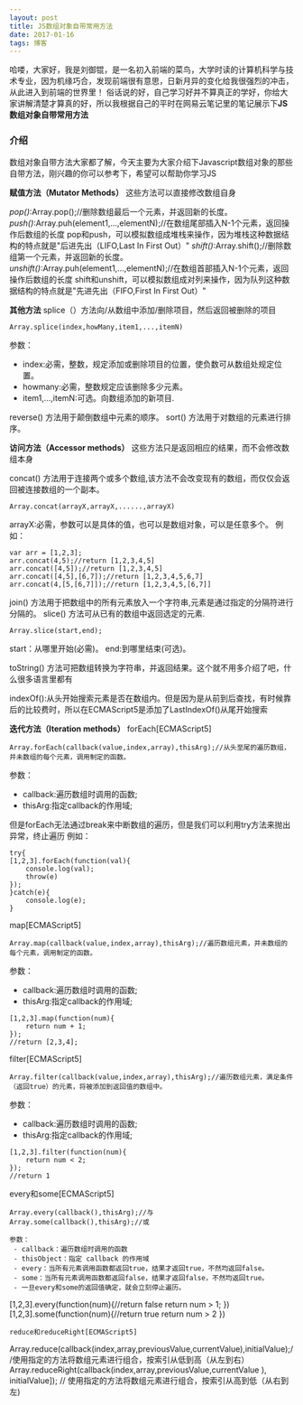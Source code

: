 ```yaml
---
layout: post
title: JS数组对象自带常用方法
date: 2017-01-16 
tags: 博客   
---
```


哈喽，大家好，我是刘御锟，是一名初入前端的菜鸟，大学时读的计算机科学与技术专业，因为机缘巧合，发现前端很有意思，日新月异的变化给我很强烈的冲击，从此进入到前端的世界里！
俗话说的好，自己学习好并不算真正的学好，你给大家讲解清楚才算真的好，所以我根据自己的平时在网易云笔记里的笔记展示下**JS数组对象自带常用方法**

### 介绍

数组对象自带方法大家都了解，今天主要为大家介绍下Javascript数组对象的那些自带方法，刚兴趣的你可以参考下，希望可以帮助你学习JS

**赋值方法（Mutator Methods）**
这些方法可以直接修改数组自身

*pop()*:Array.pop();//删除数组最后一个元素，并返回新的长度。
*push()*:Array.puh(element1,...,elementN);//在数组尾部插入N-1个元素，返回操作后数组的长度
pop和push，可以模拟数组成堆栈来操作，因为堆栈这种数据结构的特点就是"后进先出（LIFO,Last In First Out）"
*shift()*:Array.shift();//删除数组第一个元素，并返回新的长度。
*unshift()*:Array.puh(element1,...,elementN);//在数组首部插入N-1个元素，返回操作后数组的长度
shift和unshift，可以模拟数组成对列来操作，因为队列这种数据结构的特点就是"先进先出（FIFO,First In First Out）"

**其他方法**
splice（）方法向/从数组中添加/删除项目，然后返回被删除的项目
```
Array.splice(index,howMany,item1,...,itemN)
```
参数：
 - index:必需，整数，规定添加或删除项目的位置，使负数可从数组处规定位置。
 - howmany:必需，整数规定应该删除多少元素。
 - item1,...,itemN:可选。向数组添加的新项目.

reverse() 方法用于颠倒数组中元素的顺序。
sort() 方法用于对数组的元素进行排序。

**访问方法（Accessor methods）**
这些方法只是返回相应的结果，而不会修改数组本身

concat() 方法用于连接两个或多个数组,该方法不会改变现有的数组，而仅仅会返回被连接数组的一个副本。
```
Array.concat(arrayX,arrayX,......,arrayX)
```
arrayX:必需，参数可以是具体的值，也可以是数组对象，可以是任意多个。
例如：
```
var arr = [1,2,3];
arr.concat(4,5);//return [1,2,3,4,5]
arr.concat([4,5]);//return [1,2,3,4,5]
arr.concat([4,5],[6,7]);//return [1,2,3,4,5,6,7]
arr.concat(4,[5,[6,7]]);//return [1,2,3,4,5,[6,7]]
```

join() 方法用于把数组中的所有元素放入一个字符串,元素是通过指定的分隔符进行分隔的。
slice() 方法可从已有的数组中返回选定的元素.
```
Array.slice(start,end);
```
start：从哪里开始(必需)。
end:到哪里结束(可选)。

toString() 方法可把数组转换为字符串，并返回结果。这个就不用多介绍了吧，什么很多语言里都有

indexOf():从头开始搜索元素是否在数组内。但是因为是从前到后查找，有时候靠后的比较费时，所以在ECMAScript5是添加了LastIndexOf()从尾开始搜索

**迭代方法（Iteration methods）**
forEach[ECMAScript5]
```
Array.forEach(callback(value,index,array),thisArg);//从头至尾的遍历数组，并未数组的每个元素，调用制定的函数。
```
参数：
 - callback:遍历数组时调用的函数;
 - thisArg:指定callback的作用域;

但是forEach无法通过break来中断数组的遍历，但是我们可以利用try方法来抛出异常，终止遍历
例如：
```
try{
[1,2,3].forEach(function(val){
	console.log(val);
	throw(e)
});
}catch(e){
	console.log(e);
}
```

map[ECMAScript5]
```
Array.map(callback(value,index,array),thisArg);//遍历数组元素，并未数组的每个元素，调用制定的函数。
```
参数：
 - callback:遍历数组时调用的函数;
 - thisArg:指定callback的作用域;

```
[1,2,3].map(function(num){
	return num + 1;
});
//return [2,3,4];
```
filter[ECMAScript5]
```
Array.filter(callback(value,index,array),thisArg);//遍历数组元素，满足条件（返回true）的元素，将被添加到返回值的数组中。
```
参数：
 - callback:遍历数组时调用的函数;
 - thisArg:指定callback的作用域;
```
[1,2,3].filter(function(num){
	return num < 2; 
});
//return 1
```
every和some[ECMAScript5]
```
Array.every(callback(),thisArg);//与
Array.some(callback(),thisArg);//或

参数： 
 - callback：遍历数组时调用的函数 
 - thisObject：指定 callback 的作用域 
 - every：当所有元素调用函数都返回true，结果才返回true，不然均返回false。 
 - some：当所有元素调用函数都返回false，结果才返回false，不然均返回true。 
 - 一旦every和some的返回值确定，就会立刻停止遍历。 

```
[1,2,3].every(function(num){//return false
return num > 1;
})
[1,2,3].some(function(num){//return true
return num > 2
})
```
reduce和reduceRight[ECMAScript5] 
```
Array.reduce(callback(index,array,previousValue,currentValue),initialValue);//使用指定的方法将数组元素进行组合，按索引从低到高（从左到右） 
Array.reduceRight(callback(index,array,previousValue,currentValue ), initialValue]); // 使用指定的方法将数组元素进行组合，按索引从高到低（从右到左)
```
